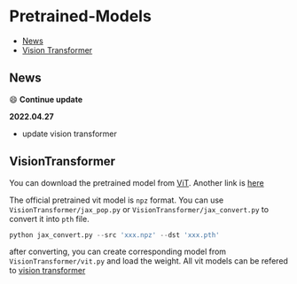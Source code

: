 # Pretrained-Models

- [News](#news)
- [Vision Transformer](#VisionTransformer)

## News

:smile: **Continue update**

**2022.04.27**

* update vision transformer

## VisionTransformer

You can download the pretrained model from [ViT](https://github.com/rwightman/pytorch-image-models/blob/f55c22bebf9d8afc449d317a723231ef72e0d662/timm/models/vision_transformer.py#L54-L106). Another link is [here](https://console.cloud.google.com/storage/browser/vit_models;tab=objects?prefix=&forceOnObjectsSortingFiltering=false&pageState=(%22StorageObjectListTable%22:(%22f%22:%22%255B%255D%22)))

The official pretrained vit model is `npz` format. You can use `VisionTransformer/jax_pop.py` or  `VisionTransformer/jax_convert.py` to convert it into `pth` file.

```python
python jax_convert.py --src 'xxx.npz' --dst 'xxx.pth'
```

after converting, you can create corresponding model from `VisionTransformer/vit.py` and load the weight. All vit models can be refered to [vision transformer](https://github.com/rwightman/pytorch-image-models/blob/f55c22bebf9d8afc449d317a723231ef72e0d662/timm/models/vision_transformer.py)